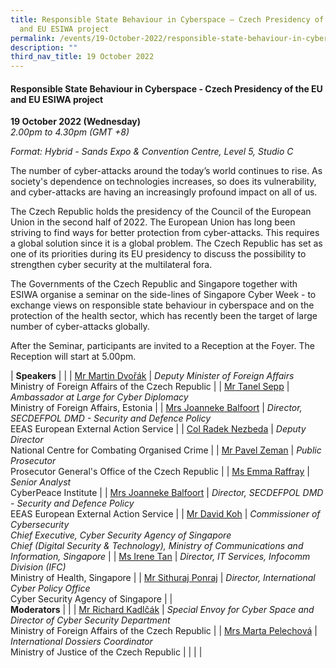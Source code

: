 ```yaml
---
title: Responsible State Behaviour in Cyberspace – Czech Presidency of the EU
  and EU ESIWA project
permalink: /events/19-October-2022/responsible-state-behaviour-in-cyberspace/
description: ""
third_nav_title: 19 October 2022
---
```

#### **Responsible State Behaviour in Cyberspace - Czech Presidency of the EU and EU ESIWA project**

**19 October 2022 (Wednesday)**  
*2.00pm to 4.30pm (GMT +8)*

*Format: Hybrid - Sands Expo & Convention Centre, Level 5, Studio C*

The number of cyber-attacks around the today’s world continues to rise. As society's dependence on technologies increases, so does its vulnerability, and cyber-attacks are having an increasingly profound impact on all of us.   
 
The Czech Republic holds the presidency of the Council of the European Union in the second half of 2022. The European Union has long been striving to find ways for better protection from cyber-attacks. This requires a global solution since it is a global problem. The Czech Republic has set as one of its priorities during its EU presidency to discuss the possibility to strengthen cyber security at the multilateral fora.   

The Governments of the Czech Republic and Singapore together with ESIWA organise a seminar on the side-lines of Singapore Cyber Week - to exchange views on responsible state behaviour in cyberspace and on the protection of the health sector, which has recently been the target of large number of cyber-attacks globally.

After the Seminar, participants are invited to a Reception at the Foyer. The Reception will start at 5.00pm.

| **Speakers**    |                                                              |
| [Mr Martin Dvořák](/speaker-martin-Dvorak)  | *Deputy Minister of Foreign Affairs*<br>Ministry of Foreign Affairs of the Czech Republic                 |
| [Mr Tanel Sepp](/speaker-tanel-sepp)  | *Ambassador at Large for Cyber Diplomacy*<br>Ministry of Foreign Affairs, Estonia                 |
| [Mrs Joanneke Balfoort](/speaker-Joanneke-Balfoort)  | *Director, SECDEFPOL DMD - Security and Defence Policy*<br>EEAS European External Action Service                 |
| [Col Radek Nezbeda](/speaker-col-Radek-Nezbeda)  | *Deputy Director*<br>National Centre for Combating Organised Crime                 |
| [Mr Pavel Zeman](/speaker-pavel-zeman)  | *Public Prosecutor*<br>Prosecutor General's Office of the Czech Republic                |
| [Ms Emma Raffray](/speaker-emma-raffray)  | *Senior Analyst*<br>CyberPeace Institute             |
| [Mrs Joanneke Balfoort](/speaker-Joanneke-Balfoort)  | *Director, SECDEFPOL DMD - Security and Defence Policy*<br>EEAS European External Action Service                 |
| [Mr David Koh](/moderator-david-koh)  | *Commissioner of Cybersecurity<br>Chief Executive, Cyber Security Agency of Singapore<br>Chief (Digital Security & Technology), Ministry of Communications and Information, Singapore*                 |
| [Ms Irene Tan](/speaker-irene-tan)  | *Director, IT Services, Infocomm Division (IFC)*<br>Ministry of Health, Singapore                 |
| [Mr Sithuraj Ponraj](/speaker-Sithuraj-Ponraj)  | *Director, International Cyber Policy Office*<br>Cyber Security Agency of Singapore                 |
| <br> **Moderators**          |                                                              |
| [Mr Richard Kadlčák](/moderator-richard-Kadlcak)  | *Special Envoy for Cyber Space and Director of Cyber Security Department*<br>Ministry of Foreign Affairs of the Czech Republic                 |
| [Mrs Marta Pelechová](/moderator-Marta-Pelechova)  | *International Dossiers Coordinator*<br>Ministry of Justice of the Czech Republic                |
| | |